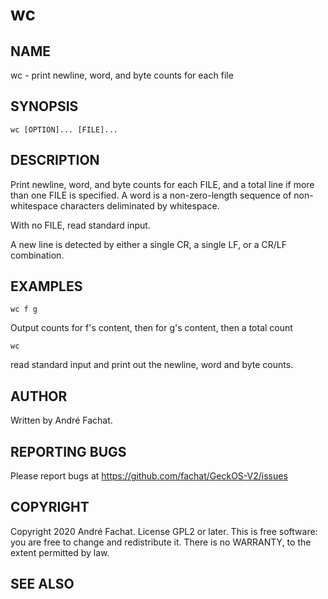 
# wc

## NAME

wc - print newline, word, and byte counts for each file

## SYNOPSIS

    wc [OPTION]... [FILE]...
    
## DESCRIPTION

Print newline, word, and byte counts for each FILE, and a total line if more than one FILE is specified.
A word is a non-zero-length sequence of non-whitespace characters deliminated by whitespace.

With no FILE, read standard input.

A new line is detected by either a single CR, a single LF, or a CR/LF combination.

## EXAMPLES

	wc f g
Output counts for f's content, then for g's content, then a total count
        
	wc 
read standard input and print out the newline, word and byte counts.

## AUTHOR

Written by André Fachat.

## REPORTING BUGS

Please report bugs at https://github.com/fachat/GeckOS-V2/issues

## COPYRIGHT

Copyright 2020 André Fachat. License GPL2 or later.
This is free software: you are free to change and redistribute it. There is no WARRANTY, to the extent permitted by law.

## SEE ALSO

